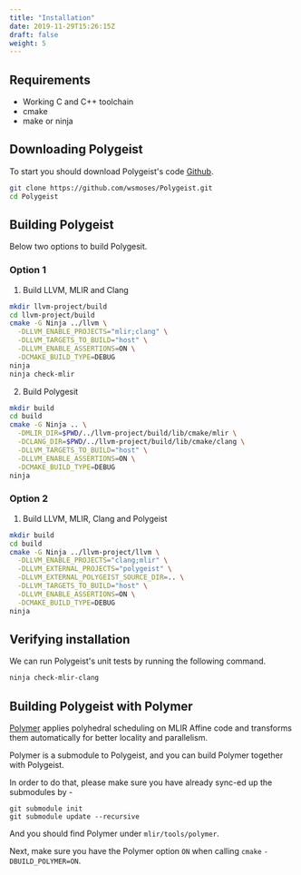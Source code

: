 ```yaml
---
title: "Installation"
date: 2019-11-29T15:26:15Z
draft: false
weight: 5
---
```


## Requirements
* Working C and C++ toolchain 
* cmake
* make or ninja 

## Downloading Polygeist
To start you should download Polygeist's code [Github](https://github.com/wsmoses/Polygeist).

```sh
git clone https://github.com/wsmoses/Polygeist.git
cd Polygeist
```

## Building Polygeist

Below two options to build Polygesit.

### Option 1
1. Build LLVM, MLIR and Clang

```sh
mkdir llvm-project/build
cd llvm-project/build
cmake -G Ninja ../llvm \
  -DLLVM_ENABLE_PROJECTS="mlir;clang" \
  -DLLVM_TARGETS_TO_BUILD="host" \
  -DLLVM_ENABLE_ASSERTIONS=ON \
  -DCMAKE_BUILD_TYPE=DEBUG
ninja
ninja check-mlir
```

2. Build Polygesit

```sh
mkdir build
cd build
cmake -G Ninja .. \
  -DMLIR_DIR=$PWD/../llvm-project/build/lib/cmake/mlir \
  -DCLANG_DIR=$PWD/../llvm-project/build/lib/cmake/clang \
  -DLLVM_TARGETS_TO_BUILD="host" \
  -DLLVM_ENABLE_ASSERTIONS=ON \
  -DCMAKE_BUILD_TYPE=DEBUG
ninja
```

### Option 2

1. Build LLVM, MLIR, Clang and Polygeist

```sh
mkdir build
cd build
cmake -G Ninja ../llvm-project/llvm \
  -DLLVM_ENABLE_PROJECTS="clang;mlir" \
  -DLLVM_EXTERNAL_PROJECTS="polygeist" \
  -DLLVM_EXTERNAL_POLYGEIST_SOURCE_DIR=.. \
  -DLLVM_TARGETS_TO_BUILD="host" \
  -DLLVM_ENABLE_ASSERTIONS=ON \
  -DCMAKE_BUILD_TYPE=DEBUG
ninja
```


## Verifying installation

We can run Polygeist's unit tests by running the following command.

```sh
ninja check-mlir-clang
```


## Building Polygeist with Polymer

[Polymer](https://github.com/kumasento/polymer) applies polyhedral scheduling on MLIR Affine code and transforms them automatically for better locality and parallelism.

Polymer is a submodule to Polygeist, and you can build Polymer together with Polygeist.

In order to do that, please make sure you have already sync-ed up the submodules by -

```
git submodule init
git submodule update --recursive
```

And you should find Polymer under `mlir/tools/polymer`.

Next, make sure you have the Polymer option `ON` when calling `cmake` `-DBUILD_POLYMER=ON`.



